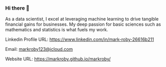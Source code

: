 ### Hi there 👋
As a data scientist, I excel at leveraging machine learning to drive tangible financial gains for businesses. My deep passion for basic sciences such as mathematics and statistics is what fuels my work.

Linkedin Profile URL: https://www.linkedin.com/in/mark-roby-26616b211

Email: markroby123@icloud.com

Website URL: https://markroby.github.io/markroby/
<!--
**markroby/markroby** is a ✨ _special_ ✨ repository because its `README.md` (this file) appears on your GitHub profile.

Here are some ideas to get you started:

- 🔭 I’m currently working on ...
- 🌱 I’m currently learning ...
- 👯 I’m looking to collaborate on ...
- 🤔 I’m looking for help with ...
- 💬 Ask me about ...
- 📫 How to reach me: ...
- 😄 Pronouns: ...
- ⚡ Fun fact: ...
-->
